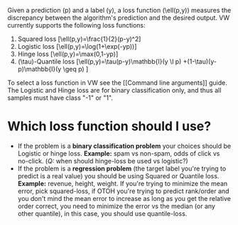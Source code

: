 Given a prediction \(p\) and a label \(y\), a loss function \(\ell(p,y)\) measures the discrepancy between the algorithm's prediction and the desired output. VW currently supports the following loss functions:

1. Squared loss 
\[\ell(p,y)=\frac{1}{2}(p-y)^2\]
2. Logistic loss
\[\ell(p,y)=\log(1+\exp(-yp))\]
3. Hinge loss
\[\ell(p,y)=\max(0,1-yp)\]
4. \(\tau\)-Quantile loss
\[\ell(p,y)=\tau(p-y)\mathbb{I}(y \l p) +(1-\tau)(y-p)\mathbb{I}(y \geq p) \]

To select a loss function in VW see the [[Command line arguments]] guide.  The Logistic and Hinge loss are for binary classification only, and thus all samples must have class "-1" or "1".

# Which loss function should I use?

* If the problem is a **binary classification problem** your choices should be Logistic or hinge loss.
**Example:** spam vs non-spam, odds of click vs no-click.  (*Q:* when should hinge-loss be used vs logistic?)
* If the problem is a **regression problem** (the target label you're trying to predict is a real value) you should be using Squared or Quantile loss.
**Example:** revenue, height, weight.
If you're trying to minimize the mean error, pick squared-loss, if OTOH you're trying to predict rank/order and you don't mind the mean error to increase as long as you get the relative order correct, you need to minimize the error vs the median (or any other quantile), in this case, you should use quantile-loss.
